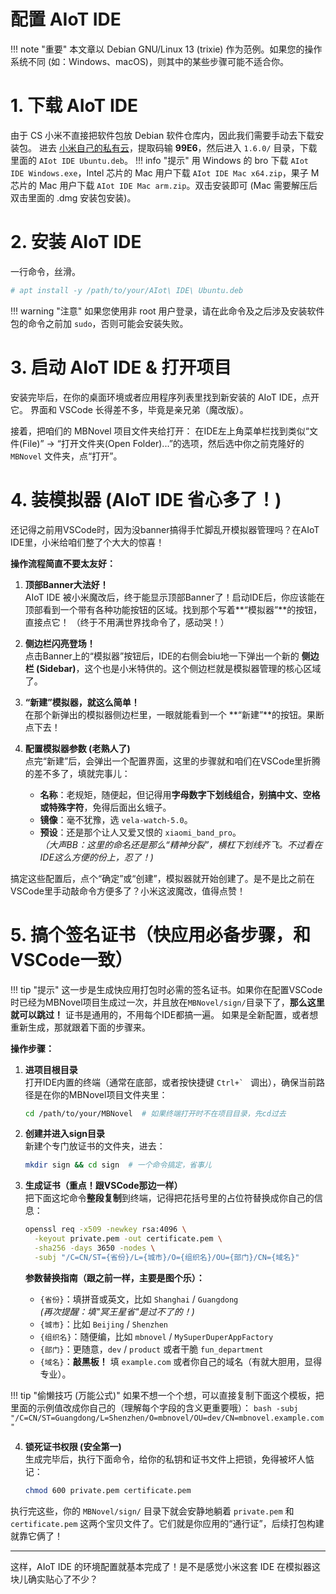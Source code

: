 # 配置 AIoT IDE

!!! note "重要"
    本文章以 Debian GNU/Linux 13 (trixie) 作为范例。如果您的操作系统不同 (如：Windows、macOS)，则其中的某些步骤可能不适合你。

# 1. 下载 AIoT IDE
由于 CS 小米不直接把软件包放 Debian 软件仓库内，因此我们需要手动去下载安装包。
进去 [小米自己的私有云](https://kpan.mioffice.cn/webfolder/ext/j6SfQsarf8I%40?n=0.18700074913007825)，提取码输 **99E6**，然后进入 `1.6.0/` 目录，下载里面的 `AIot IDE Ubuntu.deb`。
!!! info "提示"
    用 Windows 的 bro 下载 `AIot IDE Windows.exe`，Intel 芯片的 Mac 用户下载 `AIot IDE Mac x64.zip`，果子 M 芯片的 Mac 用户下载 `AIot IDE Mac arm.zip`。双击安装即可 (Mac 需要解压后双击里面的 .dmg 安装包安装)。

# 2. 安装 AIoT IDE 
一行命令，丝滑。
```bash
# apt install -y /path/to/your/AIot\ IDE\ Ubuntu.deb
```
!!! warning "注意"
    如果您使用非 root 用户登录，请在此命令及之后涉及安装软件包的命令之前加 `sudo`，否则可能会安装失败。

# 3. 启动 AIoT IDE & 打开项目
安装完毕后，在你的桌面环境或者应用程序列表里找到新安装的 AIoT IDE，点开它。
界面和 VSCode 长得差不多，毕竟是亲兄弟（魔改版）。

接着，把咱们的 MBNovel 项目文件夹给打开：
在IDE左上角菜单栏找到类似“文件(File)” -> “打开文件夹(Open Folder)...”的选项，然后选中你之前克隆好的 `MBNovel` 文件夹，点“打开”。

# 4. 装模拟器 (AIoT IDE 省心多了！)

还记得之前用VSCode时，因为没banner搞得手忙脚乱开模拟器管理吗？在AIoT IDE里，小米给咱们整了个大大的惊喜！

**操作流程简直不要太友好：**

1.  **顶部Banner大法好！**  
    AIoT IDE 被小米魔改后，终于能显示顶部Banner了！启动IDE后，你应该能在顶部看到一个带有各种功能按钮的区域。找到那个写着**“模拟器”**的按钮，直接点它！
    （终于不用满世界找命令了，感动哭！）

2.  **侧边栏闪亮登场！**  
    点击Banner上的“模拟器”按钮后，IDE的右侧会biu地一下弹出一个新的 **侧边栏 (Sidebar)**，这个也是小米特供的。这个侧边栏就是模拟器管理的核心区域了。

3.  **“新建”模拟器，就这么简单！**  
    在那个新弹出的模拟器侧边栏里，一眼就能看到一个 **“新建”**的按钮。果断点下去！

4.  **配置模拟器参数 (老熟人了)**  
    点完“新建”后，会弹出一个配置界面，这里的步骤就和咱们在VSCode里折腾的差不多了，填就完事儿：
    *   **名称**：老规矩，随便起，但记得用**字母数字下划线组合，别搞中文、空格或特殊字符**，免得后面出幺蛾子。
    *   **镜像**：毫不犹豫，选 `vela-watch-5.0`。
    *   **预设**：还是那个让人又爱又恨的 `xiaomi_band_pro`。  
        *（大声BB：这里的命名还是那么“精神分裂”，横杠下划线齐飞。不过看在IDE这么方便的份上，忍了！)*

搞定这些配置后，点个“确定”或“创建”，模拟器就开始创建了。是不是比之前在VSCode里手动敲命令方便多了？小米这波魔改，值得点赞！

# 5. 搞个签名证书（快应用必备步骤，和VSCode一致）
!!! tip "提示"
    这一步是生成快应用打包时必需的签名证书。如果你在配置VSCode时已经为MBNovel项目生成过一次，并且放在`MBNovel/sign/`目录下了，**那么这里就可以跳过！** 证书是通用的，不用每个IDE都搞一遍。
    如果是全新配置，或者想重新生成，那就跟着下面的步骤来。

**操作步骤：**

1.  **进项目根目录**  
    打开IDE内置的终端（通常在底部，或者按快捷键 ``Ctrl+` `` 调出），确保当前路径是在你的MBNovel项目文件夹里：
    ```bash
    cd /path/to/your/MBNovel  # 如果终端打开时不在项目目录，先cd过去
    ```

2.  **创建并进入sign目录**  
    新建个专门放证书的文件夹，进去：
    ```bash
    mkdir sign && cd sign  # 一个命令搞定，省事儿
    ```

3.  **生成证书（重点！跟VSCode那边一样）**  
    把下面这坨命令**整段复制**到终端，记得把花括号里的占位符替换成你自己的信息：
    ```bash
    openssl req -x509 -newkey rsa:4096 \
      -keyout private.pem -out certificate.pem \
      -sha256 -days 3650 -nodes \
      -subj "/C=CN/ST={省份}/L={城市}/O={组织名}/OU={部门}/CN={域名}"
    ```
    **参数替换指南（跟之前一样，主要是图个乐）：**
    - `{省份}`：填拼音或英文，比如 `Shanghai` / `Guangdong`  
      *(再次提醒：填"冥王星省"是过不了的！)*
    - `{城市}`：比如 `Beijing` / `Shenzhen`
    - `{组织名}`：随便编，比如 `mbnovel` / `MySuperDuperAppFactory`
    - `{部门}`：更随意，`dev` / `product` 或者干脆 `fun_department`
    - `{域名}`：**敲黑板！** 填 `example.com` 或者你自己的域名（有就大胆用，显得专业）。

!!! tip "偷懒技巧 (万能公式)"
    如果不想一个个想，可以直接复制下面这个模板，把里面的示例值改成你自己的（理解每个字段的含义更重要哦）：
    ```bash
    -subj "/C=CN/ST=Guangdong/L=Shenzhen/O=mbnovel/OU=dev/CN=mbnovel.example.com"
    ```

4.  **锁死证书权限 (安全第一)**  
    生成完毕后，执行下面命令，给你的私钥和证书文件上把锁，免得被坏人惦记：
    ```bash
    chmod 600 private.pem certificate.pem
    ```

执行完这些，你的 `MBNovel/sign/` 目录下就会安静地躺着 `private.pem` 和 `certificate.pem` 这两个宝贝文件了。它们就是你应用的“通行证”，后续打包构建就靠它俩了！

---

这样，AIoT IDE 的环境配置就基本完成了！是不是感觉小米这套 IDE 在模拟器这块儿确实贴心了不少？
